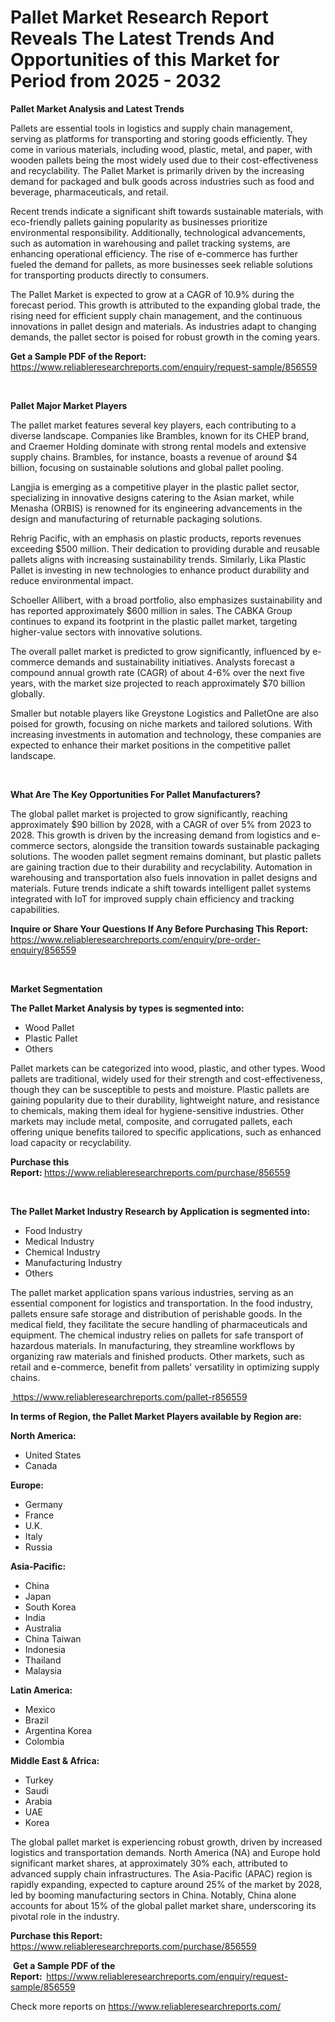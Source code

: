 <p><h1>Pallet Market Research Report Reveals The Latest Trends And Opportunities of this Market for Period from 2025 - 2032</h1></p><p><strong>Pallet Market Analysis and Latest Trends</strong></p>
<p><p>Pallets are essential tools in logistics and supply chain management, serving as platforms for transporting and storing goods efficiently. They come in various materials, including wood, plastic, metal, and paper, with wooden pallets being the most widely used due to their cost-effectiveness and recyclability. The Pallet Market is primarily driven by the increasing demand for packaged and bulk goods across industries such as food and beverage, pharmaceuticals, and retail.</p><p>Recent trends indicate a significant shift towards sustainable materials, with eco-friendly pallets gaining popularity as businesses prioritize environmental responsibility. Additionally, technological advancements, such as automation in warehousing and pallet tracking systems, are enhancing operational efficiency. The rise of e-commerce has further fueled the demand for pallets, as more businesses seek reliable solutions for transporting products directly to consumers.</p><p>The Pallet Market is expected to grow at a CAGR of 10.9% during the forecast period. This growth is attributed to the expanding global trade, the rising need for efficient supply chain management, and the continuous innovations in pallet design and materials. As industries adapt to changing demands, the pallet sector is poised for robust growth in the coming years.</p></p>
<p><strong>Get a Sample PDF of the Report:&nbsp;</strong> <a href="https://www.reliableresearchreports.com/enquiry/request-sample/856559?utm_campaign=2251&utm_medium=2&utm_source=Github&utm_content=ia&utm_term=31032025&utm_id=pallet">https://www.reliableresearchreports.com/enquiry/request-sample/856559</a></p>
<p>&nbsp;</p>
<p><strong>Pallet Major Market Players</strong></p>
<p><p>The pallet market features several key players, each contributing to a diverse landscape. Companies like Brambles, known for its CHEP brand, and Craemer Holding dominate with strong rental models and extensive supply chains. Brambles, for instance, boasts a revenue of around $4 billion, focusing on sustainable solutions and global pallet pooling.</p><p>Langjia is emerging as a competitive player in the plastic pallet sector, specializing in innovative designs catering to the Asian market, while Menasha (ORBIS) is renowned for its engineering advancements in the design and manufacturing of returnable packaging solutions.</p><p>Rehrig Pacific, with an emphasis on plastic products, reports revenues exceeding $500 million. Their dedication to providing durable and reusable pallets aligns with increasing sustainability trends. Similarly, Lika Plastic Pallet is investing in new technologies to enhance product durability and reduce environmental impact.</p><p>Schoeller Allibert, with a broad portfolio, also emphasizes sustainability and has reported approximately $600 million in sales. The CABKA Group continues to expand its footprint in the plastic pallet market, targeting higher-value sectors with innovative solutions.</p><p>The overall pallet market is predicted to grow significantly, influenced by e-commerce demands and sustainability initiatives. Analysts forecast a compound annual growth rate (CAGR) of about 4-6% over the next five years, with the market size projected to reach approximately $70 billion globally.</p><p>Smaller but notable players like Greystone Logistics and PalletOne are also poised for growth, focusing on niche markets and tailored solutions. With increasing investments in automation and technology, these companies are expected to enhance their market positions in the competitive pallet landscape.</p></p>
<p>&nbsp;</p>
<p><strong>What Are The Key Opportunities For Pallet Manufacturers?</strong></p>
<p><p>The global pallet market is projected to grow significantly, reaching approximately $90 billion by 2028, with a CAGR of over 5% from 2023 to 2028. This growth is driven by the increasing demand from logistics and e-commerce sectors, alongside the transition towards sustainable packaging solutions. The wooden pallet segment remains dominant, but plastic pallets are gaining traction due to their durability and recyclability. Automation in warehousing and transportation also fuels innovation in pallet designs and materials. Future trends indicate a shift towards intelligent pallet systems integrated with IoT for improved supply chain efficiency and tracking capabilities.</p></p>
<p><strong>Inquire or Share Your Questions If Any Before Purchasing This Report:</strong> <a href="https://www.reliableresearchreports.com/enquiry/pre-order-enquiry/856559?utm_campaign=2251&utm_medium=2&utm_source=Github&utm_content=ia&utm_term=31032025&utm_id=pallet">https://www.reliableresearchreports.com/enquiry/pre-order-enquiry/856559</a></p>
<p>&nbsp;</p>
<p><strong>Market Segmentation</strong></p>
<p><strong>The Pallet Market Analysis by types is segmented into:</strong></p>
<p><ul><li>Wood Pallet</li><li>Plastic Pallet</li><li>Others</li></ul></p>
<p><p>Pallet markets can be categorized into wood, plastic, and other types. Wood pallets are traditional, widely used for their strength and cost-effectiveness, though they can be susceptible to pests and moisture. Plastic pallets are gaining popularity due to their durability, lightweight nature, and resistance to chemicals, making them ideal for hygiene-sensitive industries. Other markets may include metal, composite, and corrugated pallets, each offering unique benefits tailored to specific applications, such as enhanced load capacity or recyclability.</p></p>
<p><strong>Purchase this Report:&nbsp;</strong><a href="https://www.reliableresearchreports.com/purchase/856559?utm_campaign=2251&utm_medium=2&utm_source=Github&utm_content=ia&utm_term=31032025&utm_id=pallet">https://www.reliableresearchreports.com/purchase/856559</a></p>
<p>&nbsp;</p>
<p><strong>The Pallet Market Industry Research by Application is segmented into:</strong></p>
<p><ul><li>Food Industry</li><li>Medical Industry</li><li>Chemical Industry</li><li>Manufacturing Industry</li><li>Others</li></ul></p>
<p><p>The pallet market application spans various industries, serving as an essential component for logistics and transportation. In the food industry, pallets ensure safe storage and distribution of perishable goods. In the medical field, they facilitate the secure handling of pharmaceuticals and equipment. The chemical industry relies on pallets for safe transport of hazardous materials. In manufacturing, they streamline workflows by organizing raw materials and finished products. Other markets, such as retail and e-commerce, benefit from pallets' versatility in optimizing supply chains.</p></p>
<p><a href="https://www.reliableresearchreports.com/pallet-r856559?utm_campaign=2251&utm_medium=2&utm_source=Github&utm_content=ia&utm_term=31032025&utm_id=pallet">&nbsp;https://www.reliableresearchreports.com/pallet-r856559</a></p>
<p><strong>In terms of Region, the Pallet Market Players available by Region are:</strong></p>
<p>
    <p> <strong> North America: </strong>
        <ul>
            <li>United States</li>
            <li>Canada</li>
        </ul>
        </p> 
    <p> <strong> Europe: </strong>
        <ul>
            <li>Germany</li>
            <li>France</li>
            <li>U.K.</li>
            <li>Italy</li>
            <li>Russia</li>
        </ul>
        </p> 
    <p> <strong> Asia-Pacific: </strong>
        <ul>
            <li>China</li>
            <li>Japan</li>
            <li>South Korea</li>
            <li>India</li>
            <li>Australia</li>
            <li>China Taiwan</li>
            <li>Indonesia</li>
            <li>Thailand</li>
            <li>Malaysia</li>
        </ul>
        </p> 
    <p> <strong> Latin America: </strong>
        <ul>
            <li>Mexico</li>
            <li>Brazil</li>
            <li>Argentina Korea</li>
            <li>Colombia</li>
        </ul>
        </p> 
    <p> <strong> Middle East & Africa: </strong>
        <ul>
            <li>Turkey</li>
            <li>Saudi</li>
            <li>Arabia</li>
            <li>UAE</li>
            <li>Korea</li>
        </ul>
    </p>
    </p>
<p><p>The global pallet market is experiencing robust growth, driven by increased logistics and transportation demands. North America (NA) and Europe hold significant market shares, at approximately 30% each, attributed to advanced supply chain infrastructures. The Asia-Pacific (APAC) region is rapidly expanding, expected to capture around 25% of the market by 2028, led by booming manufacturing sectors in China. Notably, China alone accounts for about 15% of the global pallet market share, underscoring its pivotal role in the industry.</p></p>
<p><strong>Purchase this Report: </strong><a href="https://www.reliableresearchreports.com/purchase/856559?utm_campaign=2251&utm_medium=2&utm_source=Github&utm_content=ia&utm_term=31032025&utm_id=pallet">https://www.reliableresearchreports.com/purchase/856559</a></p>
<p>&nbsp;<strong>Get a Sample PDF of the Report:&nbsp;&nbsp;</strong><a href="https://www.reliableresearchreports.com/enquiry/request-sample/856559?utm_campaign=2251&utm_medium=2&utm_source=Github&utm_content=ia&utm_term=31032025&utm_id=pallet">https://www.reliableresearchreports.com/enquiry/request-sample/856559</a></p>
<p><strong></strong></p>
<p>Check more reports on <a href="https://www.reliableresearchreports.com/?utm_campaign=2251&utm_medium=2&utm_source=Github&utm_content=ia&utm_term=31032025&utm_id=pallet">https://www.reliableresearchreports.com/</a></p>